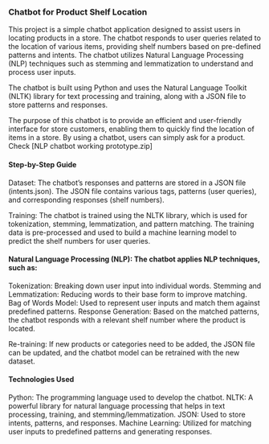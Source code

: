 ### Chatbot for Product Shelf Location

This project is a simple chatbot application designed to assist users in locating products in a store. The chatbot responds to user queries related to the location of various items, providing shelf numbers based on pre-defined patterns and intents. 
The chatbot utilizes Natural Language Processing (NLP) techniques such as stemming and lemmatization to understand and process user inputs.

The chatbot is built using Python and uses the Natural Language Toolkit (NLTK) library for text processing and training, along with a JSON file to store patterns and responses.

The purpose of this chatbot is to provide an efficient and user-friendly interface for store customers, enabling them to quickly find the location of items in a store.
By using a chatbot, users can simply ask for a product. Check [NLP chatbot working prototype.zip]

#### Step-by-Step Guide
Dataset: The chatbot’s responses and patterns are stored in a JSON file (intents.json). The JSON file contains various tags, patterns (user queries), and corresponding responses (shelf numbers).

Training: The chatbot is trained using the NLTK library, which is used for tokenization, stemming, lemmatization, and pattern matching. 
The training data is pre-processed and used to build a machine learning model to predict the shelf numbers for user queries.

#### Natural Language Processing (NLP): The chatbot applies NLP techniques, such as:

Tokenization: Breaking down user input into individual words.
Stemming and Lemmatization: Reducing words to their base form to improve matching.
Bag of Words Model: Used to represent user inputs and match them against predefined patterns.
Response Generation: Based on the matched patterns, the chatbot responds with a relevant shelf number where the product is located.

Re-training: If new products or categories need to be added, the JSON file can be updated, and the chatbot model can be retrained with the new dataset.

#### Technologies Used
Python: The programming language used to develop the chatbot.
NLTK: A powerful library for natural language processing that helps in text processing, training, and stemming/lemmatization.
JSON: Used to store intents, patterns, and responses.
Machine Learning: Utilized for matching user inputs to predefined patterns and generating responses.
